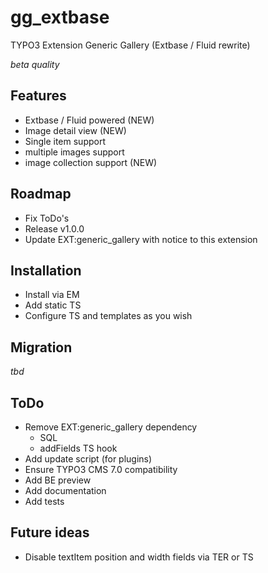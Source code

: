 gg_extbase
==========

TYPO3 Extension Generic Gallery (Extbase / Fluid rewrite)

_beta quality_

Features
--------

* Extbase / Fluid powered (NEW)
* Image detail view (NEW)
* Single item support
* multiple images support
* image collection support (NEW)


Roadmap
-------

* Fix ToDo's
* Release v1.0.0
* Update EXT:generic_gallery with notice to this extension


Installation
------------

* Install via EM
* Add static TS
* Configure TS and templates as you wish


Migration
---------

_tbd_



ToDo
----

* Remove EXT:generic_gallery dependency
	* SQL
	* addFields TS hook
* Add update script (for plugins)
* Ensure TYPO3 CMS 7.0 compatibility
* Add BE preview
* Add documentation
* Add tests


Future ideas
------------

* Disable textItem position and width fields via TER or TS
